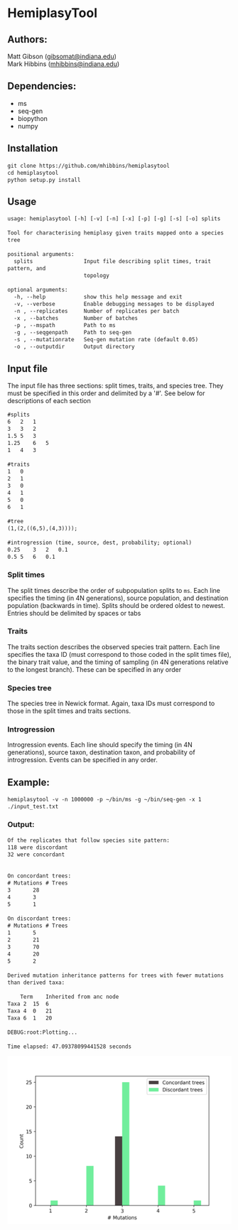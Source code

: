 # HemiplasyTool

## Authors:
Matt Gibson (gibsomat@indiana.edu)  
Mark Hibbins (mhibbins@indiana.edu)

## Dependencies:
* ms  
* seq-gen  
* biopython
* numpy


## Installation

```
git clone https://github.com/mhibbins/hemiplasytool
cd hemiplasytool
python setup.py install
```


## Usage
```
usage: hemiplasytool [-h] [-v] [-n] [-x] [-p] [-g] [-s] [-o] splits

Tool for characterising hemiplasy given traits mapped onto a species tree

positional arguments:
  splits                Input file describing split times, trait pattern, and
                        topology

optional arguments:
  -h, --help            show this help message and exit
  -v, --verbose         Enable debugging messages to be displayed
  -n , --replicates     Number of replicates per batch
  -x , --batches        Number of batches
  -p , --mspath         Path to ms
  -g , --seqgenpath     Path to seq-gen
  -s , --mutationrate   Seq-gen mutation rate (default 0.05)
  -o , --outputdir      Output directory
```

## Input file

The input file has three sections:  split times, traits, and species tree. They must be specified in this order and delimited by a '#'. See below for descriptions of each section

```
#splits
6   2   1
3   3   2
1.5 5   3
1.25    6   5
1   4   3

#traits
1   0 
2   1
3   0
4   1
5   0
6   1

#tree
(1,(2,((6,5),(4,3))));

#introgression (time, source, dest, probability; optional)
0.25    3   2   0.1
0.5 5   6   0.1

```

### Split times

The split times describe the order of subpopulation splits to `ms`. Each line specifies the timing (in 4N generations), source population, and destination population (backwards in time). Splits should be ordered oldest to newest. Entries should be delimited by spaces or tabs


### Traits

The traits section describes the observed species trait pattern. Each line specifies the taxa ID (must correspond to those coded in the split times file), the binary trait value, and the timing of sampling (in 4N generations relative to the longest branch). These can be specified in any order


### Species tree

The species tree in Newick format. Again, taxa IDs must correspond to those in the split times and traits sections.

### Introgression

Introgression events. Each line should specify the timing (in 4N generations), source taxon, destination taxon, and probability of introgression. Events can be specified in any order.

## Example:
```
hemiplasytool -v -n 1000000 -p ~/bin/ms -g ~/bin/seq-gen -x 1 ./input_test.txt
```

### Output:
```
Of the replicates that follow species site pattern:
118 were discordant
32 were concordant


On concordant trees:
# Mutations	# Trees
3		28
4		3
5		1

On discordant trees:
# Mutations	# Trees
1		5
2		21
3		70
4		20
5		2

Derived mutation inheritance patterns for trees with fewer mutations than derived taxa:

	Term	Inherited from anc node
Taxa 2	15	6
Taxa 4	0	21
Taxa 6	1	20

DEBUG:root:Plotting...

Time elapsed: 47.09378099441528 seconds
```

![Mutation distribution](mutation_dist.png)